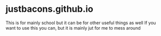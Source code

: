 # justbacons.github.io
This is for mainly school but it can be for other useful things as well
If you want to use this you can, but it is mainly jut for me to mess around
